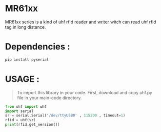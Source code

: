 # MR61xx
MR61xx series is a kind of uhf rfid reader and writer witch can read uhf rfid tag in long distance.

Dependencies :
============
```bash
pip install pyserial
 ```
USAGE :
============
> To import this library in your code. First, download and copy uhf.py file in your main-code directory.

```python
from uhf import uhf
import serial 
sr = serial.Serial('/dev/ttyUSB0' , 115200 , timeout=1)
rfid = uhf(sr)
print(rfid.get_version())
```

